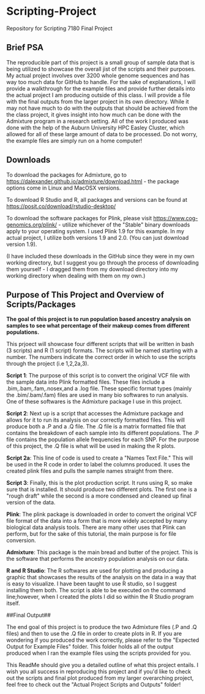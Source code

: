 # Scripting-Project
Repository for Scripting 7180 Final Project

## Brief PSA
The reproducible part of this project is a small group of sample data that is being utilized to showcase the overall jist of the scripts and their purposes. My actual project involves over 3200 whole genome sequences and has way too much data for GitHub to handle. For the sake of explanations, I will provide a walkthrough for the example files and provide further details into the actual project I am producing outside of this class. I will provide a file with the final outputs from the larger project in its own directory. While it may not have much to do with the outputs that should be achieved from the the class project, it gives insight into how much can be done with the Admixture program in a research setting. All of the work I produced was done with the help of the Auburn University HPC Easley Cluster, which allowed for all of these large amount of data to be processed. Do not worry, the example files are simply run on a home computer!


## Downloads
To download the packages for Admixture, go to https://dalexander.github.io/admixture/download.html - the package options come in Linux and MacOSX versions.

To download R Studio and R, all packages and versions can be found at https://posit.co/download/rstudio-desktop/

To download the software packages for Plink, please visit https://www.cog-genomics.org/plink/ - utilize whichever of the "Stable" binary downloads apply to your operating system. I used Plink 1.9 for this example. In my actual project, I utilize both versions 1.9 and 2.0. (You can just download version 1.9).

(I have included these downloads in the GitHub since they were in my own working directory, but I suggest you go through the process of downloading them yourself - I dragged them from my download directory into my working directory when dealing with them on my own.) 

## Purpose of This Project and Overview of Scripts/Packages
**The goal of this project is to run population based ancestry analysis on samples to see what percentage of their makeup comes from different populations.** 

This prjoect will showcase four different scripts that will be written in bash (3 scripts) and R (1 script) formats. The scripts will be named starting with a number. The numbers indicate the correct order in which to use the scripts through the project (i.e 1,2,2a,3). 

**Script 1**: The purpose of this script is to convert the original VCF file with the sample data into Plink formatted files. These files include a .bim,.bam,.fam,.nosex,and a .log file. These specific format types (mainly the .bim/.bam/.fam) files are used in many bio softwares to run analysis. One of these softwares is the Admixture package I use in this project.

**Script 2**: Next up is a script that accesses the Admixture package and allows for it to run its analysis on our correctly formatted files. This will produce both a .P and a .Q file. The .Q file is a matrix formatted file that contains the breakdown of each sample into its different populations. The .P file contains the population allele frequencies for each SNP. For the purpose of this project, the .Q file is what will be used in making the R plots.

**Script 2a**: This line of code is used to create a "Names Text File." This will be used in the R code in order to label the columns produced. It uses the created plink files and pulls the sample names straight from there. 

**Script 3**: Finally, this is the plot production script. It runs using R, so make sure that is installed. It should produce two different plots. The first one is a "rough draft" while the second is a more condensed and cleaned up final version of the data. 

**Plink**: The plink package is downloaded in order to convert the original VCF file format of the data into a form that is more widely accepted by many biological data analysis tools. There are many other uses that Plink can perform, but for the sake of this tutorial, the main purpose is for file conversion.

**Admixture**: This package is the main bread and butter of the project. This is the software that performs the ancestry population analysis on our data. 

**R and R Studio**: The R softwares are used for plotting and producing a graphic that showcases the results of the analysis on the data in a way that is easy to visualize. I have been taught to use R studio, so I suggest installing them both. The script is able to be executed on the command line;however, when I created the plots I did so within the R Studio program itself.

##Final Output##

The end goal of this project is to produce the two Admixture files (.P and .Q files) and then to use the .Q file in order to create plots in R. If you are wondering if you produced the work correctly, please refer to the "Expected Output for Example Files" folder. This folder holds all of the output produced when I ran the example files using the scripts provided for you.

This ReadMe should give you a detailed outline of what this project entails. I wish you all success in reproducing this project and if you'd like to check out the scripts and final plot produced from my larger overarching project, feel free to check out the "Actual Project Scripts and Outputs" folder! 
